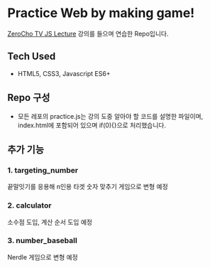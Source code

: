 # Practice Web by making game!

[ZeroCho TV JS Lecture](https://youtube.com/playlist?list=PLcqDmjxt30RvEEN6eUCcSrrH-hKjCT4wt) 강의를 들으며 연습한 Repo입니다.  

## Tech Used
- HTML5, CSS3, Javascript ES6+  

## Repo 구성
- 모든 레포의 practice.js는 강의 도중 알아야 할 코드를 설명한 파일이며, index.html에 포함되어 있으며 if(0){}으로 처리했습니다.  

## 추가 기능  
### 1. targeting_number
끝말잇기를 응용해 n인용 타겟 숫자 맞추기 게임으로 변형 예정  

### 2. calculator
소수점 도입, 계산 순서 도입 예정  

### 3. number_baseball
Nerdle 게임으로 변형 예정